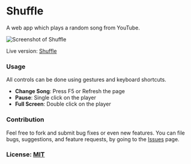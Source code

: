 # Shuffle
A web app which plays a random song from YouTube.

![Screenshot of Shuffle](https://cloud.githubusercontent.com/assets/8610709/26560339/53d66fe2-44d3-11e7-9cea-2f920761b0cb.png)

Live version: [Shuffle](https://amitness.com/shuffle/)

### Usage
All controls can be done using gestures and keyboard shortcuts.

- **Change Song**: Press F5 or Refresh the page
- **Pause**: Single click on the player
- **Full Screen**: Double click on the player

### Contribution
Feel free to fork and submit bug fixes or even new features. You can file bugs, suggestions, and feature requests, by going to the [Issues](https://github.com/amitness/shuffle/issues/new) page.

### License: [MIT](https://github.com/amitness/shuffle/blob/gh-pages/LICENSE)
